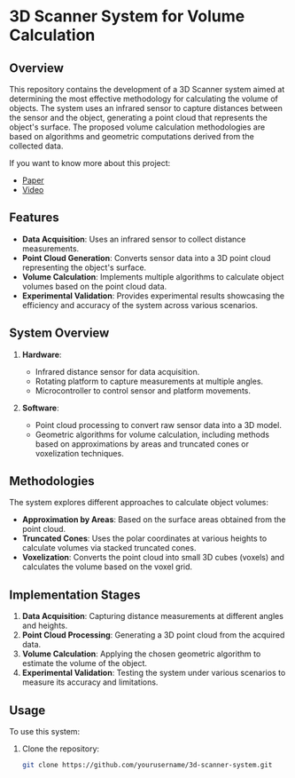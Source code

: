 # 3D Scanner System for Volume Calculation

## Overview

This repository contains the development of a 3D Scanner system aimed at determining the most effective methodology for calculating the volume of objects. The system uses an infrared sensor to capture distances between the sensor and the object, generating a point cloud that represents the object's surface. The proposed volume calculation methodologies are based on algorithms and geometric computations derived from the collected data.

If you want to know more about this project:
- [Paper](https://github.com/Gupadovam/Scanner-3D/blob/main/ELEX20_Equipe09_Artigo_Scanner3D.pdf) 
- [Video](https://link_to_your_video) 

## Features

- **Data Acquisition**: Uses an infrared sensor to collect distance measurements.
- **Point Cloud Generation**: Converts sensor data into a 3D point cloud representing the object's surface.
- **Volume Calculation**: Implements multiple algorithms to calculate object volumes based on the point cloud data.
- **Experimental Validation**: Provides experimental results showcasing the efficiency and accuracy of the system across various scenarios.

## System Overview

1. **Hardware**:
   - Infrared distance sensor for data acquisition.
   - Rotating platform to capture measurements at multiple angles.
   - Microcontroller to control sensor and platform movements.
   
2. **Software**:
   - Point cloud processing to convert raw sensor data into a 3D model.
   - Geometric algorithms for volume calculation, including methods based on approximations by areas and truncated cones or voxelization techniques.
   
## Methodologies

The system explores different approaches to calculate object volumes:
- **Approximation by Areas**: Based on the surface areas obtained from the point cloud.
- **Truncated Cones**: Uses the polar coordinates at various heights to calculate volumes via stacked truncated cones.
- **Voxelization**: Converts the point cloud into small 3D cubes (voxels) and calculates the volume based on the voxel grid.

## Implementation Stages

1. **Data Acquisition**: Capturing distance measurements at different angles and heights.
2. **Point Cloud Processing**: Generating a 3D point cloud from the acquired data.
3. **Volume Calculation**: Applying the chosen geometric algorithm to estimate the volume of the object.
4. **Experimental Validation**: Testing the system under various scenarios to measure its accuracy and limitations.

## Usage

To use this system:

1. Clone the repository:
   ```bash
   git clone https://github.com/yourusername/3d-scanner-system.git
